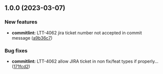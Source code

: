 ## 1.0.0 (2023-03-07)


### New features

* **commitlint:** LTT-4062 jira ticket number not accepted in commit message ([a9b36c7](https://dev.azure.com/edenred-emea-benefits//commit/a9b36c7a84265d7df2ec7b66ca1af635462dc16a))


### Bug fixes

* **commitlint:** LTT-4062 allow JIRA ticket in non fix/feat types if properly... ([171fcd2](https://dev.azure.com/edenred-emea-benefits//commit/171fcd24804fef018904d0a8de5d2c8d65b30aa5))

